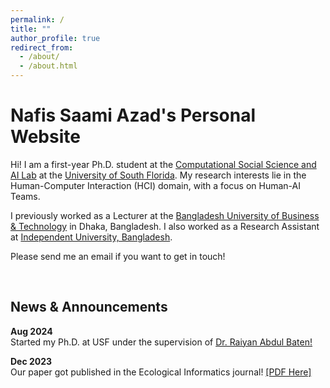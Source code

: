 ```yaml
---
permalink: /
title: ""
author_profile: true
redirect_from: 
  - /about/
  - /about.html
---
```


<!-- Create content & metadata
------
For site content, there is one markdown file for each type of content, which are stored in directories like _publications, _talks, _posts, _teaching, or _pages. For example, each talk is a markdown file in the [_talks directory](https://github.com/academicpages/academicpages.github.io/tree/master/_talks). At the top of each markdown file is structured data in YAML about the talk, which the theme will parse to do lots of cool stuff. The same structured data about a talk is used to generate the list of talks on the [Talks page](https://academicpages.github.io/talks), each [individual page](https://academicpages.github.io/talks/2012-03-01-talk-1) for specific talks, the talks section for the [CV page](https://academicpages.github.io/cv), and the [map of places you've given a talk](https://academicpages.github.io/talkmap.html) (if you run this [python file](https://github.com/academicpages/academicpages.github.io/blob/master/talkmap.py) or [Jupyter notebook](https://github.com/academicpages/academicpages.github.io/blob/master/talkmap.ipynb), which creates the HTML for the map based on the contents of the _talks directory). -->

<!-- **Markdown generator**

The repository includes [a set of Jupyter notebooks](https://github.com/academicpages/academicpages.github.io/tree/master/markdown_generator
) that converts a CSV containing structured data about talks or presentations into individual markdown files that will be properly formatted for the Academic Pages template. The sample CSVs in that directory are the ones I used to create my own personal website at stuartgeiger.com. My usual workflow is that I keep a spreadsheet of my publications and talks, then run the code in these notebooks to generate the markdown files, then commit and push them to the GitHub repository.

How to edit your site's GitHub repository
------
Many people use a git client to create files on their local computer and then push them to GitHub's servers. If you are not familiar with git, you can directly edit these configuration and markdown files directly in the github.com interface. Navigate to a file (like [this one](https://github.com/academicpages/academicpages.github.io/blob/master/_talks/2012-03-01-talk-1.md) and click the pencil icon in the top right of the content preview (to the right of the "Raw | Blame | History" buttons). You can delete a file by clicking the trashcan icon to the right of the pencil icon. You can also create new files or upload files by navigating to a directory and clicking the "Create new file" or "Upload files" buttons. 

Example: editing a markdown file for a talk
![Editing a markdown file for a talk](/images/editing-talk.png)

For more info
------
More info about configuring Academic Pages can be found in [the guide](https://academicpages.github.io/markdown/), the [growing wiki](https://github.com/academicpages/academicpages.github.io/wiki), and you can always [ask a question on GitHub](https://github.com/academicpages/academicpages.github.io/discussions). The [guides for the Minimal Mistakes theme](https://mmistakes.github.io/minimal-mistakes/docs/configuration/) (which this theme was forked from) might also be helpful. -->

**Nafis Saami Azad**'s Personal Website
================

Hi! I am a first-year Ph.D. student at the [Computational Social Science and AI Lab](https://cssai.org/) at the [University of South Florida](https://www.usf.edu/engineering/cse/). My research interests lie in the Human-Computer Interaction (HCI) domain, with a focus on Human-AI Teams.

I previously worked as a Lecturer at the [Bangladesh University of Business & Technology](https://bubt.edu.bd/) in Dhaka, Bangladesh. I also worked as a Research Assistant at [Independent University, Bangladesh](https://iub.ac.bd/). 

Please send me an email if you want to get in touch!

<br>
<div>
  <h2> News & Announcements </h2>

  <p> <strong> Aug 2024 </strong> <br>
  Started my Ph.D. at USF under the supervision of <a href="https://www.raiyan-ab.com/" target="_blank">Dr. Raiyan Abdul Baten!</a></p>

  <p> <strong> Dec 2023 </strong> <br>
  Our paper got published in the Ecological Informatics journal! <a href="https://www.sciencedirect.com/science/article/abs/pii/S1574954123003345" target="_blank">[PDF Here]</a>  </p>

  
</div>
